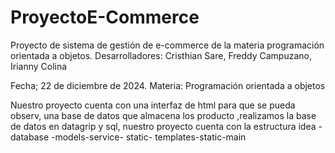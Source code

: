# ProyectoE-Commerce
Proyecto de sistema de gestión de e-commerce de la materia programación orientada a objetos.
Desarrolladores: Cristhian Sare, Freddy Campuzano, Irianny Colina

Fecha; 22 de diciembre de 2024.
Materia: Programación orientada a objetos

Nuestro proyecto cuenta con una interfaz de html para que se pueda observ, una base de datos que almacena los producto
,realizamos la base de datos en datagrip y sql, nuestro proyecto cuenta con la estructura idea -database -models-service- static-
templates-static-main



